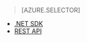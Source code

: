 ﻿> [AZURE.SELECTOR]
- [.NET SDK](/ko-kr/documentation/articles/media-services-dotnet-get-started/)
- [REST API](/ko-kr/documentation/articles/media-services-rest-get-started/)
<!--HONumber=42-->
